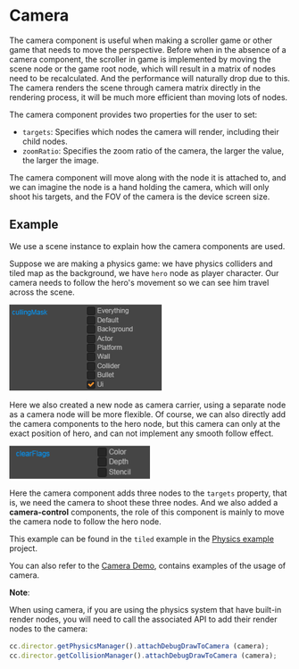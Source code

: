 # Camera

The camera component is useful when making a scroller game or other game that needs to move the perspective. Before when in the absence of a camera component, the scroller in game is implemented by moving the scene node or the game root node, which will result in a matrix of nodes need to be recalculated. And the performance will naturally drop due to this. The camera renders the scene through camera matrix directly in the rendering process, it will be much more efficient than moving lots of nodes.

The camera component provides two properties for the user to set:

- `targets`: Specifies which nodes the camera will render, including their child nodes.
- `zoomRatio`: Specifies the zoom ratio of the camera, the larger the value, the larger the image.

The camera component will move along with the node it is attached to, and we can imagine the node is a hand holding the camera, which will only shoot his targets, and the FOV of the camera is the device screen size.

## Example

We use a scene instance to explain how the camera components are used.

Suppose we are making a physics game: we have physics colliders and tiled map as the background, we have `hero` node as player character. Our camera needs to follow the hero's movement so we can see him travel across the scene.

![Camera-1](./camera/camera-1.png)

Here we also created a new node as camera carrier, using a separate node as a camera node will be more flexible. Of course, we can also directly add the camera components to the hero node, but this camera can only at the exact position of hero, and can not implement any smooth follow effect.

<img src="./camera/camera-2.png" style="width:50%;height:50%"></img>

Here the camera component adds three nodes to the `targets` property, that is, we need the camera to shoot these three nodes. And we also added a **camera-control** components, the role of this component is mainly to move the camera node to follow the hero node.

This example can be found in the `tiled` example in the [Physics example](https://github.com/cocos-creator/example-physics/tree/master/assets/cases/demo) project.

You can also refer to the [Camera Demo](https://github.com/cocos-creator/demo-camera), contains examples of the usage of camera.

**Note**:

When using camera, if you are using the physics system that have built-in render nodes, you will need to call the associated API to add their render nodes to the camera:

```javascript
cc.director.getPhysicsManager().attachDebugDrawToCamera (camera);
cc.director.getCollisionManager().attachDebugDrawToCamera (camera);
```
